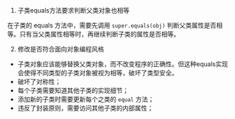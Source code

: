 1. 子类equals方法要求判断父类对象也相等

在子类的 equals 方法中，需要先调用 `super.equals(obj)` 判断父类属性是否相等。只有当父类属性相等时，再继续判断子类的属性是否相等。

2. 修改是否符合面向对象编程风格

* 子类对象应该能够替换父类对象，而不改变程序的正确性。但这种equals实现会使得不同类型的子类对象被视为相等，破坏了类型安全。
* 破坏了对称性；
* 每个子类需要知道其他子类的实现细节；
* 添加新的子类时需要更新每个之类的 `equal` 方法；
* 违反了封装原则，需要访问其他子类的内部属性；
